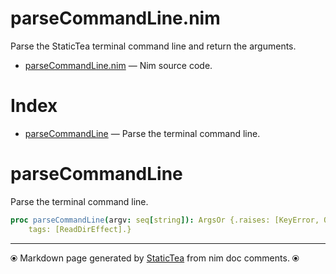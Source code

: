 # parseCommandLine.nim

Parse the StaticTea terminal command line and return the arguments.


* [parseCommandLine.nim](../src/parseCommandLine.nim) &mdash; Nim source code.
# Index

* [parseCommandLine](#parsecommandline) &mdash; Parse the terminal command line.

# parseCommandLine

Parse the terminal command line.


~~~nim
proc parseCommandLine(argv: seq[string]): ArgsOr {.raises: [KeyError, OSError],
    tags: [ReadDirEffect].}
~~~


---
⦿ Markdown page generated by [StaticTea](https://github.com/flenniken/statictea/) from nim doc comments. ⦿
